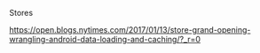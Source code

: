 Stores

https://open.blogs.nytimes.com/2017/01/13/store-grand-opening-wrangling-android-data-loading-and-caching/?_r=0
